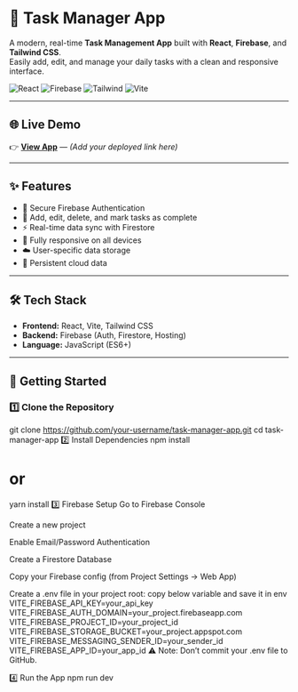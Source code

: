 # 🚀 Task Manager App

A modern, real-time **Task Management App** built with **React**, **Firebase**, and **Tailwind CSS**.  
Easily add, edit, and manage your daily tasks with a clean and responsive interface.

![React](https://img.shields.io/badge/React-18.x-blue)
![Firebase](https://img.shields.io/badge/Firebase-Latest-orange)
![Tailwind](https://img.shields.io/badge/Tailwind-3.x-38bdf8)
![Vite](https://img.shields.io/badge/Vite-5.x-646CFF)

---

## 🌐 Live Demo
👉 [**View App**](#) — *(Add your deployed link here)*

---

## ✨ Features
- 🔐 Secure Firebase Authentication  
- 🧾 Add, edit, delete, and mark tasks as complete  
- ⚡ Real-time data sync with Firestore  
- 📱 Fully responsive on all devices  
- ☁️ User-specific data storage  
- 💾 Persistent cloud data  

---

## 🛠️ Tech Stack
- **Frontend:** React, Vite, Tailwind CSS  
- **Backend:** Firebase (Auth, Firestore, Hosting)  
- **Language:** JavaScript (ES6+)  

---

## 🚀 Getting Started

### 1️⃣ Clone the Repository
git clone https://github.com/your-username/task-manager-app.git
cd task-manager-app
2️⃣ Install Dependencies
npm install
# or
yarn install
3️⃣ Firebase Setup
Go to Firebase Console

Create a new project

Enable Email/Password Authentication

Create a Firestore Database

Copy your Firebase config (from Project Settings → Web App)

Create a .env file in your project root:
copy below variable and save it in env
VITE_FIREBASE_API_KEY=your_api_key
VITE_FIREBASE_AUTH_DOMAIN=your_project.firebaseapp.com
VITE_FIREBASE_PROJECT_ID=your_project_id
VITE_FIREBASE_STORAGE_BUCKET=your_project.appspot.com
VITE_FIREBASE_MESSAGING_SENDER_ID=your_sender_id
VITE_FIREBASE_APP_ID=your_app_id
⚠️ Note: Don’t commit your .env file to GitHub.

4️⃣ Run the App
npm run dev
